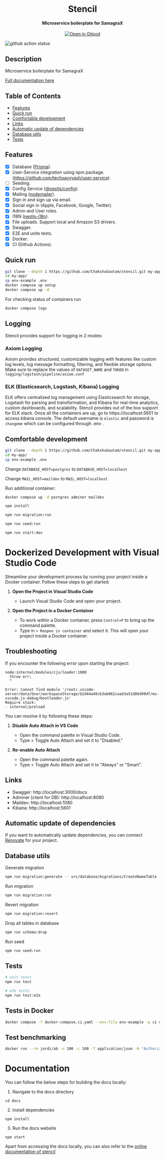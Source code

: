 <h1 align="center">Stencil</h1>
<h4 align="center">Microservice boilerplate for SamagraX</h4>

<div align="center">

[![Open in Gitpod](https://gitpod.io/button/open-in-gitpod.svg)](https://gitpod.io/#https://github.com/ChakshuGautam/stencil/tree/gitpod)

</div>

![github action status](https://github.com/brocoders/nestjs-boilerplate/actions/workflows/docker-e2e.yml/badge.svg)

## Description

Microservice boilerplate for SamagraX

[Full documentation here](https://github.com/brocoders/nestjs-boilerplate/blob/main/docs/readme.md)

## Table of Contents

- [Features](#features)
- [Quick run](#quick-run)
- [Comfortable development](#comfortable-development)
- [Links](#links)
- [Automatic update of dependencies](#automatic-update-of-dependencies)
- [Database utils](#database-utils)
- [Tests](#tests)

## Features

- [x] Database ([Prisma](https://www.prisma.io/)).
- [x] User-Service integration using npm package. (https://github.com/techsavvyash/user-service).
- [ ] Seeding.
- [x] Config Service ([@nestjs/config](https://www.npmjs.com/package/@nestjs/config)).
- [x] Mailing ([nodemailer](https://www.npmjs.com/package/nodemailer)).
- [x] Sign in and sign up via email.
- [x] Social sign in (Apple, Facebook, Google, Twitter).
- [x] Admin and User roles.
- [x] I18N ([nestjs-i18n](https://www.npmjs.com/package/nestjs-i18n)).
- [x] File uploads. Support local and Amazon S3 drivers.
- [x] Swagger.
- [x] E2E and units tests.
- [x] Docker.
- [x] CI (Github Actions).

## Quick run

```bash
git clone --depth 1 https://github.com/ChakshuGautam/stencil.git my-app
cd my-app/
cp env-example .env
docker compose up setup
docker compose up -d
```

For checking status of containers run

```bash
docker compose logs
```

## Logging

Stencil provides support for logging in 2 modes:

### Axiom Logging

Axiom provides structured, customizable logging with features like custom log levels, log message formatting, filtering, and flexible storage options. Make sure to replace the values of `DATASET_NAME` and `TOKEN` in `logging/logstash/pipeline/axiom.conf`

### ELK (Elasticsearch, Logstash, Kibana) Logging

ELK offers centralized log management using Elasticsearch for storage, Logstash for parsing and transformation, and Kibana for real-time analytics, custom dashboards, and scalability. Stencil provides out of the box support for ELK stack. Once all the containers are up, go to https://localhost:5601 to access kibana console. The default username is `elastic` and password is `changeme` which can be configured through .env .

## Comfortable development

```bash
git clone --depth 1 https://github.com/ChakshuGautam/stencil.git my-app
cd my-app/
cp env-example .env
```

Change `DATABASE_HOST=postgres` to `DATABASE_HOST=localhost`

Change `MAIL_HOST=maildev` to `MAIL_HOST=localhost`

Run additional container:

```bash
docker compose up -d postgres adminer maildev
```

```bash
npm install

npm run migration:run

npm run seed:run

npm run start:dev
```

# Dockerized Development with Visual Studio Code

Streamline your development process by running your project inside a Docker container. Follow these steps to get started:

1. **Open the Project in Visual Studio Code**
   - Launch Visual Studio Code and open your project.

2. **Open the Project in a Docker Container**
   - To work within a Docker container, press `Control+P` to bring up the command palette.
   - Type in `> Reopen in container` and select it. This will open your project inside a Docker container.

## Troubleshooting

If you encounter the following error upon starting the project:

```shell
node:internal/modules/cjs/loader:1080
  throw err;
  ^

Error: Cannot find module '/root/.vscode-server/data/User/workspaceStorage/b2d44a48cb3eb862caab3a51d86d99df/ms-vscode.js-debug/bootloader.js'
Require stack:
- internal/preload
```

You can resolve it by following these steps:

1. **Disable Auto Attach in VS Code**
   - Open the command palette in Visual Studio Code.
   - Type > Toggle Auto Attach and set it to "Disabled."

2. **Re-enable Auto Attach**
   - Open the command palette again.
   - Type > Toggle Auto Attach and set it to "Always" or "Smart".

## Links

- Swagger: http://localhost:3000/docs
- Adminer (client for DB): http://localhost:8080
- Maildev: http://localhost:1080
- Kibana: http://localhost:5601

## Automatic update of dependencies

If you want to automatically update dependencies, you can connect [Renovate](https://github.com/marketplace/renovate) for your project.

## Database utils

Generate migration

```bash
npm run migration:generate -- src/database/migrations/CreateNameTable
```

Run migration

```bash
npm run migration:run
```

Revert migration

```bash
npm run migration:revert
```

Drop all tables in database

```bash
npm run schema:drop
```

Run seed

```bash
npm run seed:run
```

## Tests

```bash
# unit tests
npm run test

# e2e tests
npm run test:e2e
```

## Tests in Docker

```bash
docker compose -f docker-compose.ci.yaml --env-file env-example -p ci up --build --exit-code-from api && docker compose -p ci rm -svf
```

## Test benchmarking

```bash
docker run --rm jordi/ab -n 100 -c 100 -T application/json -H "Authorization: Bearer USER_TOKEN" -v 2 http://<server_ip>:3000/api/v1/users
```

# Documentation

You can follow the below steps for building the docs locally:

1. Navigate to the docs directory

```shell
cd docs
```

2. Install dependencies

```shell
npm install
```

3. Run the docs website

```shell
npm start
```

Apart from accessing the docs locally, you can also refer to the [online documentation of stencil](https://stencil-docs-theta.vercel.app/)

